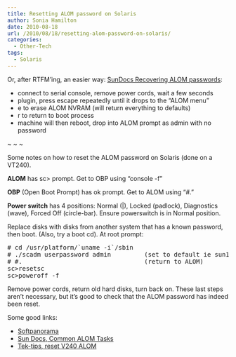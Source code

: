 ```yaml
---
title: Resetting ALOM password on Solaris
author: Sonia Hamilton
date: 2010-08-18
url: /2010/08/18/resetting-alom-password-on-solaris/
categories:
  - Other-Tech
tags:
  - Solaris
---
```

Or, after RTFM&#8217;ing, an easier way: [SunDocs Recovering ALOM passwords][1]:

  * connect to serial console, remove power cords, wait a few seconds
  * plugin, press escape repeatedly until it drops to the &#8220;ALOM <esc> menu&#8221;
  * e to erase ALOM NVRAM (will return everything to defaults)
  * r to return to boot process
  * machine will then reboot, drop into ALOM prompt as admin with no password

~ ~ ~

Some notes on how to reset the ALOM password on Solaris (done on a VT240).

**ALOM** has sc> prompt. Get to OBP using &#8220;console -f&#8221;

**OBP** (Open Boot Prompt) has ok prompt. Get to ALOM using &#8220;#.&#8221;

**Power switch** has 4 positions: Normal (|), Locked (padlock), Diagnostics (wave), Forced Off (circle-bar). Ensure powerswitch is in Normal position.

Replace disks with disks from another system that has a known password, then boot. (Also, try a boot cd). At root prompt:

<pre><tt># cd /usr/platform/`uname -i`/sbin
# ./scadm userpassword admin         (set to default ie sun123)
# #.                                 (return to ALOM)
sc&gt;resetsc
sc&gt;poweroff -f</tt></pre>

Remove power cords, return old hard disks, turn back on. These last steps aren&#8217;t necessary, but it&#8217;s good to check that the ALOM password has indeed been reset.

Some good links:

  * [Softpanorama][2]
  * [Sun Docs, Common ALOM Tasks][3]
  * [Tek-tips, reset V240 ALOM][4]

 [1]: http://docs.sun.com/source/819-6672-10/trouble_appx.html#53290
 [2]: http://www.softpanorama.org/Solaris/Startup_and_shutdown/serial_console_on_solaris.shtml
 [3]: http://docs.sun.com/source/819-6672-10/common_tasks.html
 [4]: http://www.tek-tips.com/viewthread.cfm?qid=1455772&page=1
